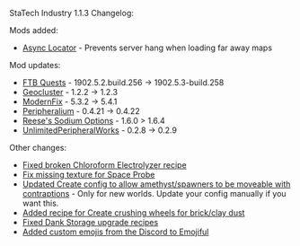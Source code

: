 StaTech Industry 1.1.3 Changelog:

Mods added:
- [Async Locator](https://www.curseforge.com/minecraft/mc-mods/async-locator) - Prevents server hang when loading far away maps

Mod updates:
- [FTB Quests](https://www.curseforge.com/minecraft/mc-mods/ftb-quests-fabric) - 1902.5.2.build.256 -> 1902.5.3-build.258
- [Geocluster](https://www.curseforge.com/minecraft/mc-mods/geocluster) - 1.2.2 -> 1.2.3
- [ModernFix](https://www.curseforge.com/minecraft/mc-mods/modernfix) - 5.3.2 -> 5.4.1
- [Peripheralium](https://www.curseforge.com/minecraft/mc-mods/peripheralium) - 0.4.21 -> 0.4.22
- [Reese's Sodium Options](https://www.curseforge.com/minecraft/mc-mods/reeses-sodium-options) - 1.6.0 > 1.6.4
- [UnlimitedPeripheralWorks](https://www.curseforge.com/minecraft/mc-mods/unlimitedperipheralworks) - 0.2.8 -> 0.2.9

Other changes:
- [Fixed broken Chloroform Electrolyzer recipe](https://github.com/TheStaticVoid/StaTech-Industry/issues/293)
- [Fix missing texture for Space Probe](https://github.com/TheStaticVoid/StaTech-Industry/issues/291)
- [Updated Create config to allow amethyst/spawners to be moveable with contraptions](https://github.com/TheStaticVoid/StaTech-Industry/issues/294) - Only for new worlds. Update your config manually if you want this.
- [Added recipe for Create crushing wheels for brick/clay dust](https://github.com/TheStaticVoid/StaTech-Industry/issues/288)
- [Fixed Dank Storage upgrade recipes](https://github.com/TheStaticVoid/StaTech-Industry/issues/287)
- [Added custom emojis from the Discord to Emojiful](https://github.com/TheStaticVoid/StaTech-Industry/issues/298)